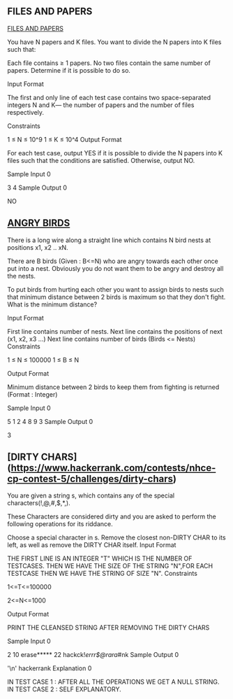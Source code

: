 ## FILES AND PAPERS 
[FILES AND PAPERS](https://www.hackerrank.com/contests/nhce-cp-contest-5/challenges/files-and-papers)

You have N papers and K files. You want to divide the N papers into K files such that:

Each file contains ≥ 1 papers.
No two files contain the same number of papers.
Determine if it is possible to do so.

Input Format

The first and only line of each test case contains two space-separated integers N and K— the number of papers and the number of files respectively.

Constraints

1 ≤ N ≤ 10^9
1 ≤ K ≤ 10^4
Output Format

For each test case, output YES if it is possible to divide the N papers into K files such that the conditions are satisfied. Otherwise, output NO.

Sample Input 0

3 4
Sample Output 0

NO

## [ANGRY BIRDS](https://www.hackerrank.com/contests/nhce-cp-contest-5/challenges/angry-birds)

There is a long wire along a straight line which contains N bird nests at positions x1, x2 .. xN.

There are B birds (Given : B<=N) who are angry towards each other once put into a nest. Obviously you do not want them to be angry and destroy all the nests.

To put birds from hurting each other you want to assign birds to nests such that minimum distance between 2 birds is maximum so that they don't fight. What is the minimum distance?

Input Format

First line contains number of nests.
Next line contains the positions of next (x1, x2, x3 ...)
Next line contains number of birds (Birds <= Nests)
Constraints

1 ≤ N ≤ 100000 1 ≤ B ≤ N

Output Format

Minimum distance between 2 birds to keep them from fighting is returned (Format : Integer)

Sample Input 0

5 
1 2 4 8 9 
3
Sample Output 0

3

## [DIRTY CHARS] (https://www.hackerrank.com/contests/nhce-cp-contest-5/challenges/dirty-chars)
You are given a string s, which contains any of the special characters(!,@,#,$,*,).

These Characters are considered dirty and you are asked to perform the following operations for its riddance.

Choose a special character in s.
Remove the closest non-DIRTY CHAR to its left, as well as remove the DIRTY CHAR itself.
Input Format

THE FIRST LINE IS AN INTEGER "T" WHICH IS THE NUMBER OF TESTCASES.
THEN WE HAVE THE SIZE OF THE STRING "N",FOR EACH TESTCASE
THEN WE HAVE THE STRING OF SIZE "N".
Constraints

1<=T<=100000

2<=N<=1000

Output Format

PRINT THE CLEANSED STRING AFTER REMOVING THE DIRTY CHARS

Sample Input 0

2
10
erase*****
22
hackck!*errr$@rara*#nk
Sample Output 0

'\n'
hackerrank
Explanation 0

IN TEST CASE 1 : AFTER ALL THE OPERATIONS WE GET A NULL STRING.
IN TEST CASE 2 : SELF EXPLANATORY.
